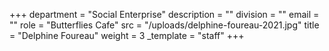 +++
department = "Social Enterprise"
description = ""
division = ""
email = ""
role = "Butterflies Cafe"
src = "/uploads/delphine-foureau-2021.jpg"
title = "Delphine Foureau"
weight = 3
_template = "staff"
+++
